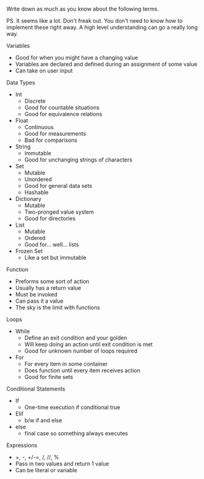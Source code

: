 Write down as much as you know about the following terms.

PS. It seems like a lot. Don't freak out. You don't need to know how to implement these right away. A high level understanding can go a really long way.

Variables
- Good for when you might have a changing value
- Variables are declared and defined during an assignment of some value
- Can take on user input

Data Types
- Int
    - Discrete
    - Good for countable situations
    - Good for equivalence relations
- Float
    - Continuous
    - Good for measurements
    - Bad for comparisons
- String
    - Immutable
    - Good for unchanging strings of characters
- Set
    - Mutable
    - Unordered
    - Good for general data sets
    - Hashable
- Dictionary
    - Mutable
    - Two-pronged value system
    - Good for directories
- List
    - Mutable
    - Ordered
    - Good for… well… lists
- Frozen Set
    - Like a set but immutable

Function
- Preforms some sort of action
- Usually has a return value
- Must be invoked
- Can pass it a value
- The sky is the limit with functions

Loops
- While
    - Define an exit condition and your golden
    - Will keep doing an action until exit condition is met
    - Good for unknown number of loops required
- For
    - For every item in some container
    - Does function until every item receives action
    - Good for finite sets

Conditional Statements
- If
    - One-time execution if conditional true
- Elif
    - b/w if and else
- else
    - final case so something always executes

Expressions
- +, -, +/-=, /, //, %
- Pass in two values and return 1 value
- Can be literal or variable
